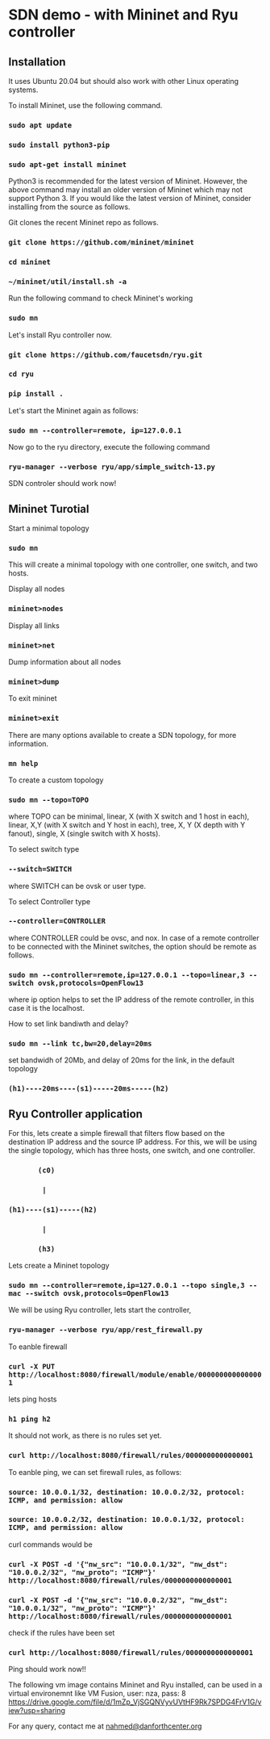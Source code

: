 # SDN demo - with Mininet and Ryu controller
## Installation
It uses Ubuntu 20.04 but should also work with other Linux operating systems. 

To install Mininet, use the following command.

### `sudo apt update`
### `sudo install python3-pip`
### `sudo apt-get install mininet`

Python3 is recommended for the latest version of Mininet.  However, the above command may install an older version of Mininet which may not support Python 3. If you would like the latest version of Mininet, consider installing from the source as follows. 

Git clones the recent Mininet repo as follows.

### `git clone https://github.com/mininet/mininet`
### `cd mininet`
### `~/mininet/util/install.sh -a`

Run the following command to check Mininet's working

### `sudo mn`

Let's install Ryu controller now.

### `git clone https://github.com/faucetsdn/ryu.git`
### `cd ryu`
### `pip install .`

Let's start the Mininet again as follows:

### `sudo mn --controller=remote, ip=127.0.0.1`

Now go to the ryu directory, execute the following command

### `ryu-manager --verbose ryu/app/simple_switch-13.py`

SDN controler should work now!


## Mininet Turotial

Start a minimal topology
### `sudo mn`

This will create a minimal topology with one controller, one switch, and two hosts.

Display all nodes
### `mininet>nodes`
Display all links
### `mininet>net`
Dump information about all nodes
### `mininet>dump`
To exit mininet
### `mininet>exit`

There are many options available to create a SDN topology, for more information. 
### `mn help`

To create a custom topology

### `sudo mn --topo=TOPO`

where TOPO can be minimal, linear, X (with X switch and 1 host in each), linear, X,Y (with X switch and Y host in each), tree, X, Y (X depth with Y fanout), single, X (single switch with X hosts). 

To select switch type
### `--switch=SWITCH`

where SWITCH can be ovsk or user type.

To select Controller type
### `--controller=CONTROLLER`

where CONTROLLER could be ovsc, and nox. In case of a remote controller to be connected with the Mininet switches, the option should be remote as follows.

### `sudo mn --controller=remote,ip=127.0.0.1 --topo=linear,3 --switch ovsk,protocols=OpenFlow13`


where ip option helps to set the IP address of the remote controller, in this case it is the localhost.


How to set link bandiwth and delay?
### `sudo mn --link tc,bw=20,delay=20ms`

set bandwidh of 20Mb, and delay of 20ms for the link, in the default topology

### `(h1)----20ms----(s1)-----20ms-----(h2)`

## Ryu Controller application
For this, lets create a simple firewall that filters flow based on the destination IP address and the source IP address. For this, we will be using the single topology, which has three hosts, one switch, and one controller.

 
### `       (c0)`
### `        |`
### `(h1)----(s1)-----(h2)`
### `        |`
### `       (h3)`
 
Lets create a Mininet topology
### `sudo mn --controller=remote,ip=127.0.0.1 --topo single,3 --mac --switch ovsk,protocols=OpenFlow13`


We will be using Ryu controller, lets start the controller,
### `ryu-manager --verbose ryu/app/rest_firewall.py`

To eanble firewall

### `curl -X PUT http://localhost:8080/firewall/module/enable/0000000000000001`

lets ping hosts
### `h1 ping h2`
It should not work, as there is no rules set yet.

### `curl http://localhost:8080/firewall/rules/0000000000000001`

To eanble ping, we can set firewall rules, as follows:

### `source: 10.0.0.1/32, destination: 10.0.0.2/32, protocol: ICMP, and permission: allow`
### `source: 10.0.0.2/32, destination: 10.0.0.1/32, protocol: ICMP, and permission: allow`

curl commands would be

### `curl -X POST -d '{"nw_src": "10.0.0.1/32", "nw_dst": "10.0.0.2/32", "nw_proto": "ICMP"}' http://localhost:8080/firewall/rules/0000000000000001`
### `curl -X POST -d '{"nw_src": "10.0.0.2/32", "nw_dst": "10.0.0.1/32", "nw_proto": "ICMP"}' http://localhost:8080/firewall/rules/0000000000000001`

check if the rules have been set

### `curl http://localhost:8080/firewall/rules/0000000000000001`

Ping should work now!!

The following vm image contains Mininet and Ryu installed, can be used in a virtual environemnt like VM Fusion, 
user: nza, pass: 8
https://drive.google.com/file/d/1mZp_VjSGQNVyvUVtHF9Rk7SPDG4FrV1G/view?usp=sharing

For any query, contact me at nahmed@danforthcenter.org
